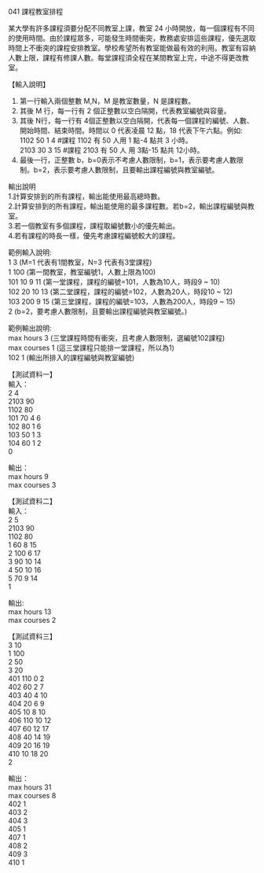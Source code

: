 041 課程教室排程  
  
某大學有許多課程須要分配不同教室上課，教室 24 小時開放，每一個課程有不同的使用時間。由於課程眾多，可能發生時間衝突，教務處安排這些課程，優先選取時間上不衝突的課程安排教室。學校希望所有教室能做最有效的利用。教室有容納人數上限，課程有修課人數。每堂課程須全程在某間教室上完，中途不得更改教室。  
  
【輸入說明】  
1. 第一行輸入兩個整數 M,N，M 是教室數量，N 是課程數。  
2. 其後 M 行，每一行有 2 個正整數以空白隔開，代表教室編號與容量。  
3. 其後 N行，每一行有 4個正整數以空白隔開，代表每一個課程的編號、人數、開始時間、結束時間。時間以 0 代表凌晨 12 點，18 代表下午六點。例如:  
1102 50 1 4 #課程 1102 有 50 人用 1 點-4 點共 3 小時。  
2103 30 3 15 #課程 2103 有 50 人 用 3點-15 點共 12小時。  
4. 最後一行，正整數 b，b=0表示不考慮人數限制，b=1，表示要考慮人數限制。b=2，表示要考慮人數限制，且要輸出課程編號與教室編號。  
  
輸出說明  
1.計算安排到的所有課程，輸出能使用最高總時數。  
2.計算安排到的所有課程，輸出能使用的最多課程數。若b=2，輸出課程編號與教室。  
3.若一個教室有多個課程，課程取編號數小的優先輸出。  
4.若有課程的時長一樣，優先考慮課程編號較大的課程。  
  
範例輸入說明:  
1 3 (M=1 代表有1間教室，N=3 代表有3堂課程)  
1 100 (第一間教室，教室編號1，人數上限為100)  
101 10 9 11 (第一堂課程，課程的編號=101，人數為10人，時段9 ~ 10)  
102 20 10 13 (第二堂課程，課程的編號=102，人數為20人，時段10 ~ 12)  
103 200 9 15 (第三堂課程，課程的編號=103，人數為200人，時段9 ~ 15)  
2 (b=2，要考慮人數限制，且要輸出課程編號與教室編號。)  
  
範例輸出說明:  
max hours 3 (三堂課程時間有衝突，且考慮人數限制，選編號102課程)  
max courses 1 (這三堂課程只能排一堂課程，所以為1)  
102 1 (輸出所排入的課程編號與教室編號)  
  
【測試資料一】  
輸入：  
2 4  
2103 90  
1102 80  
101 70 4 6  
102 80 1 6  
103 50 1 3  
104 60 1 2  
0  
  
輸出：  
max hours 9  
max courses 3  
  
【測試資料二】  
輸入：  
2 5  
2103 90  
1102 80  
1 60 8 15  
2 100 6 17  
3 90 10 14  
4 50 10 16  
5 70 9 14  
1  
  
輸出:  
max hours 13  
max courses 2  
  
【測試資料三】  
3 10  
1 100  
2 50  
3 20  
401 110 0 2  
402 60 2 7  
403 40 4 10  
404 20 6 9  
405 10 8 10  
406 110 10 12  
407 60 12 17  
408 40 14 19  
409 20 16 19  
410 10 18 20  
2  
  
輸出：  
max hours 31  
max courses 8  
402 1  
403 2  
404 3  
405 1  
407 1  
408 2  
409 3  
410 1  
